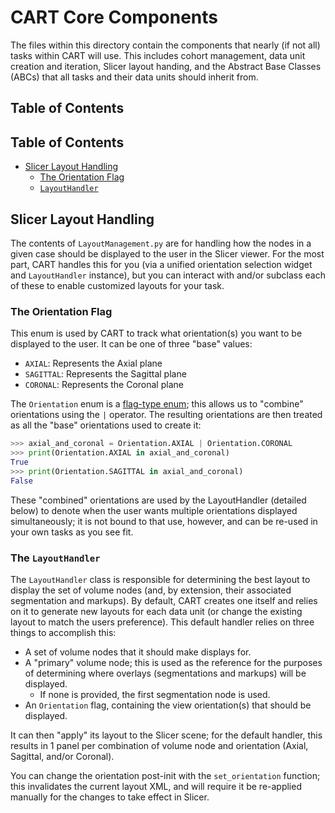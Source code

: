 # CART Core Components

The files within this directory contain the components that nearly (if not all) tasks within CART will use. This includes cohort management, data unit creation and iteration, Slicer layout handing, and the Abstract Base Classes (ABCs) that all tasks and their data units should inherit from.


## Table of Contents

## Table of Contents

* [Slicer Layout Handling](#slicer-layout-handling)
  * [The Orientation Flag](#the-orientation-flag)
  * [`LayoutHandler`](#the-layouthandler)

## Slicer Layout Handling

The contents of `LayoutManagement.py` are for handling how the nodes in a given case should be displayed to the user in the Slicer viewer. For the most part, CART handles this for you (via a unified orientation selection widget and `LayoutHandler` instance), but you can interact with and/or subclass each of these to enable customized layouts for your task.

### The Orientation Flag

This enum is used by CART to track what orientation(s) you want to be displayed to the user. It can be one of three "base" values:

* `AXIAL`: Represents the Axial plane
* `SAGITTAL`: Represents the Sagittal plane
* `CORONAL`: Represents the Coronal plane

The `Orientation` enum is a [flag-type enum](https://docs.python.org/3/library/enum.html#enum.Flag); this allows us to "combine" orientations using the `|` operator. The resulting orientations are then treated as all the "base" orientations used to create it:

```python
>>> axial_and_coronal = Orientation.AXIAL | Orientation.CORONAL
>>> print(Orientation.AXIAL in axial_and_coronal) 
True
>>> print(Orientation.SAGITTAL in axial_and_coronal)
False
```

These "combined" orientations are used by the LayoutHandler (detailed below) to denote when the user wants multiple orientations displayed simultaneously; it is not bound to that use, however, and can be re-used in your own tasks as you see fit.

### The `LayoutHandler`

The `LayoutHandler` class is responsible for determining the best layout to display the set of volume nodes (and, by extension, their associated segmentation and markups). By default, CART creates one itself and relies on it to generate new layouts for each data unit (or change the existing layout to match the users preference). This default handler relies on three things to accomplish this:

* A set of volume nodes that it should make displays for.
* A "primary" volume node; this is used as the reference for the purposes of determining where overlays (segmentations and markups) will be displayed. 
  * If none is provided, the first segmentation node is used.
* An `Orientation` flag, containing the view orientation(s) that should be displayed.

It can then "apply" its layout to the Slicer scene; for the default handler, this results in 1 panel per combination of volume node and orientation (Axial, Sagittal, and/or Coronal). 

You can change the orientation post-init with the `set_orientation` function; this invalidates the current layout XML, and will require it be re-applied manually for the changes to take effect in Slicer.
